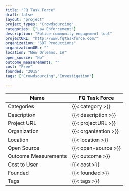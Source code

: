 ```yaml
---
title: "FQ Task Force"
draft: false
layout: "project"
project_types: "Crowdsourcing"
categories: ["Law Enforcement"]
description: "Police-community engagement tool"
projectURL: "http://www.fqtaskforce.com/"
organization: "SDT Productions"
organizationURL: ""
location: "New Orleans, LA"
open_source: "No"
outcome_measurements: ""
cost: "Free"
founded: "2015"
tags: ["Crowdsourcing","Investigation"]

---
```



Name                    |  FQ Task Force    
------------------------|----
Categories              | {{< category >}} 
Description             | {{< description >}} 
Project URL             | {{< projectURL >}} 
Organization            | {{< organization >}} 
Location                | {{< location >}} 
Open Source             | {{< open-source >}} 
Outcome Measurements    | {{< outcome >}} 
Cost to User            | {{< cost >}} 
Founded                 | {{< founded >}} 
Tags                    | {{< tags >}} 

